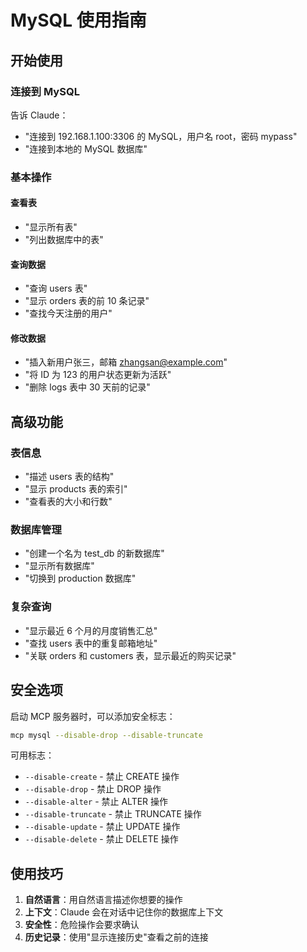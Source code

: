 # MySQL 使用指南

## 开始使用

### 连接到 MySQL

告诉 Claude：
- "连接到 192.168.1.100:3306 的 MySQL，用户名 root，密码 mypass"
- "连接到本地的 MySQL 数据库"

### 基本操作

#### 查看表
- "显示所有表"
- "列出数据库中的表"

#### 查询数据
- "查询 users 表"
- "显示 orders 表的前 10 条记录"
- "查找今天注册的用户"

#### 修改数据
- "插入新用户张三，邮箱 zhangsan@example.com"
- "将 ID 为 123 的用户状态更新为活跃"
- "删除 logs 表中 30 天前的记录"

## 高级功能

### 表信息
- "描述 users 表的结构"
- "显示 products 表的索引"
- "查看表的大小和行数"

### 数据库管理
- "创建一个名为 test_db 的新数据库"
- "显示所有数据库"
- "切换到 production 数据库"

### 复杂查询
- "显示最近 6 个月的月度销售汇总"
- "查找 users 表中的重复邮箱地址"
- "关联 orders 和 customers 表，显示最近的购买记录"

## 安全选项

启动 MCP 服务器时，可以添加安全标志：

```bash
mcp mysql --disable-drop --disable-truncate
```

可用标志：
- `--disable-create` - 禁止 CREATE 操作
- `--disable-drop` - 禁止 DROP 操作
- `--disable-alter` - 禁止 ALTER 操作
- `--disable-truncate` - 禁止 TRUNCATE 操作
- `--disable-update` - 禁止 UPDATE 操作
- `--disable-delete` - 禁止 DELETE 操作

## 使用技巧

1. **自然语言**：用自然语言描述你想要的操作
2. **上下文**：Claude 会在对话中记住你的数据库上下文
3. **安全性**：危险操作会要求确认
4. **历史记录**：使用"显示连接历史"查看之前的连接